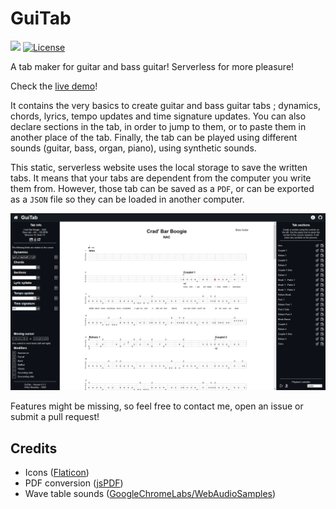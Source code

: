 # GuiTab

![](https://badgen.net/badge/version/0.1.6/blue)
[![License](https://img.shields.io/github/license/ArthurBeaulieu/GuitTab.svg)](https://github.com/ArthurBeaulieu/GuitTab/blob/master/LICENSE.md)

A tab maker for guitar and bass guitar! Serverless for more pleasure!

Check the [live demo](https://arthurbeaulieu.github.io/GuiTab/)!

It contains the very basics to create guitar and bass guitar tabs ; dynamics, chords, lyrics, tempo updates and time signature updates. You can also declare sections in the tab, in order to jump to them, or to paste them in another place of the tab. Finally, the tab can be played using different sounds (guitar, bass, organ, piano), using synthetic sounds.

This static, serverless website uses the local storage to save the written tabs. It means that your tabs are dependent from the computer you write them from. However, those tab can be saved as a `PDF`, or can be exported as a `JSON` file so they can be loaded in another computer.

<p>
  <img src="/img/demo.png" width="960" alt="guitab-demo"/>
</p>

Features might be missing, so feel free to contact me, open an issue or submit a pull request!

## Credits

- Icons ([Flaticon](https://www.flaticon.com/))
- PDF conversion ([jsPDF](https://github.com/MrRio/jsPDF))
- Wave table sounds ([GoogleChromeLabs/WebAudioSamples](https://github.com/GoogleChromeLabs/web-audio-samples/tree/gh-pages/samples/audio/wave-tables))
